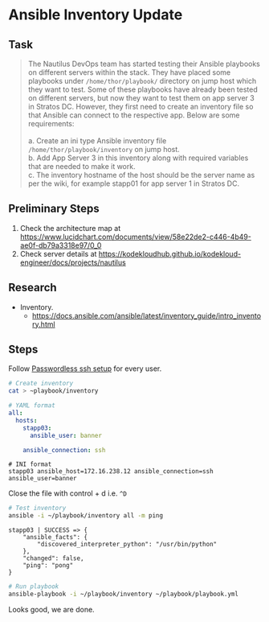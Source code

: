 # Ansible Inventory Update

## Task

> The Nautilus DevOps team has started testing their Ansible playbooks on different servers within the stack. They have placed some playbooks under `/home/thor/playbook/` directory on jump host which they want to test. Some of these playbooks have already been tested on different servers, but now they want to test them on app server 3 in Stratos DC. However, they first need to create an inventory file so that Ansible can connect to the respective app. Below are some requirements:<br><br>a. Create an ini type Ansible inventory file` /home/thor/playbook/inventory` on jump host.<br>b. Add App Server 3 in this inventory along with required variables that are needed to make it work.<br>c. The inventory hostname of the host should be the server name as per the wiki, for example stapp01 for app server 1 in Stratos DC.

## Preliminary Steps

1. Check the architecture map at https://www.lucidchart.com/documents/view/58e22de2-c446-4b49-ae0f-db79a3318e97/0_0
2. Check server details at https://kodekloudhub.github.io/kodekloud-engineer/docs/projects/nautilus

## Research

* Inventory.
  * https://docs.ansible.com/ansible/latest/inventory_guide/intro_inventory.html

## Steps

Follow [Passwordless ssh setup](../../linux-system-administrator/networking/passwordless-ssh-access.md) for every user.


```bash
# Create inventory
cat > ~playbook/inventory
```

```yaml
# YAML format
all:
  hosts:
    stapp03:
      ansible_user: banner

    ansible_connection: ssh
```

```
# INI format
stapp03 ansible_host=172.16.238.12 ansible_connection=ssh ansible_user=banner
```

Close the file with control + d i.e. `^D`

```bash
# Test inventory
ansible -i ~/playbook/inventory all -m ping
```

```
stapp03 | SUCCESS => {
    "ansible_facts": {
        "discovered_interpreter_python": "/usr/bin/python"
    },
    "changed": false,
    "ping": "pong"
}
```

```bash
# Run playbook
ansible-playbook -i ~/playbook/inventory ~/playbook/playbook.yml
```

Looks good, we are done.
